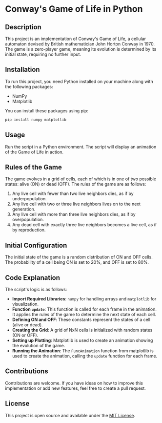 
# Conway's Game of Life in Python

## Description
This project is an implementation of Conway's Game of Life, a cellular automaton devised by British mathematician John Horton Conway in 1970. The game is a zero-player game, meaning its evolution is determined by its initial state, requiring no further input.

## Installation
To run this project, you need Python installed on your machine along with the following packages:
- NumPy
- Matplotlib

You can install these packages using pip:
```bash
pip install numpy matplotlib
```

## Usage
Run the script in a Python environment. The script will display an animation of the Game of Life in action.

## Rules of the Game
The game evolves in a grid of cells, each of which is in one of two possible states: alive (ON) or dead (OFF). The rules of the game are as follows:
1. Any live cell with fewer than two live neighbors dies, as if by underpopulation.
2. Any live cell with two or three live neighbors lives on to the next generation.
3. Any live cell with more than three live neighbors dies, as if by overpopulation.
4. Any dead cell with exactly three live neighbors becomes a live cell, as if by reproduction.

## Initial Configuration
The initial state of the game is a random distribution of ON and OFF cells. The probability of a cell being ON is set to 20%, and OFF is set to 80%.

## Code Explanation
The script's logic is as follows:
- **Import Required Libraries**: `numpy` for handling arrays and `matplotlib` for visualization.
- **Function `update`**: This function is called for each frame in the animation. It applies the rules of the game to determine the next state of each cell.
- **Defining ON and OFF**: These constants represent the states of a cell (alive or dead).
- **Creating the Grid**: A grid of NxN cells is initialized with random states (ON or OFF).
- **Setting up Plotting**: Matplotlib is used to create an animation showing the evolution of the game.
- **Running the Animation**: The `FuncAnimation` function from matplotlib is used to create the animation, calling the `update` function for each frame.

## Contributions
Contributions are welcome. If you have ideas on how to improve this implementation or add new features, feel free to create a pull request.

## License
This project is open source and available under the [MIT License](https://opensource.org/licenses/MIT).
